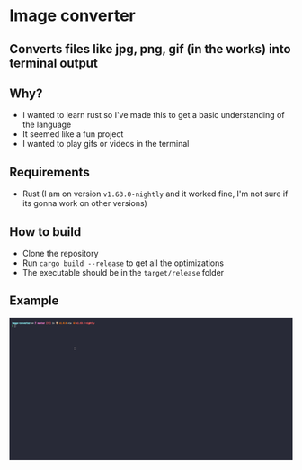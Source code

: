 # Image converter

## Converts files like jpg, png, gif (in the works) into terminal output

## Why?
- I wanted to learn rust so I've made this to get a basic understanding of the language
- It seemed like a fun project
- I wanted to play gifs or videos in the terminal

## Requirements
- Rust (I am on version `v1.63.0-nightly` and it worked fine, I'm not sure if its gonna work on other versions)

## How to build
- Clone the repository
- Run `cargo build --release` to get all the optimizations
- The executable should be in the `target/release` folder

## Example
![example](/images/example.gif)
